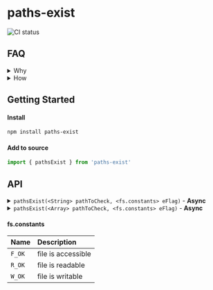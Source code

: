 # paths-exist

![CI status](https://travis-ci.org/servexyz/paths-exist.svg?branch=master)

## FAQ

<details><summary>Why</summary>
Sindre already has a small-bundled version for path-checking <a href="https://www.npmjs.com/package/path-exists">path-exists</a>. I wanted an API that was overloaded with the ability to check for an array of paths. While it would be quite simple to implement a factory, I ended up needing this functionality across a few different projects in a week and decided to abstract it.
</details>

<details><summary>How</summary>
File checks are done using <code>fs.access</code> with the default constant <code>fs.constants.F_OK</code>. In the future, will allow overloading of this constant.

<h3><a href="https://nodejs.org/api/fs.html#fs_file_access_constants">File Access Constant</a>: fs.constants.F_OK</h3>
<p>
"Flag indicating that the file is visible to the calling process. This is useful for determining if a file exists, but says nothing about rwx permissions. Default if no mode is specified."
</p>
</details>

## Getting Started

#### Install

```sh
npm install paths-exist
```

#### Add to source

```js
import { pathsExist } from 'paths-exist'
```

## API

<details><summary><code>pathsExist(&lt;String&gt; pathToCheck, &lt;fs.constants&gt; eFlag)</code> - <b>Async</b></summary>

<hr />
<b>Where</b>

<ul>
<li><code>pathToCheck</code> is a single path string you want to check.</li>
<li><code>eFlag</code> is an optional param where you can specify the expected file mode; F_OK is the default.</li>
</ul>

<b>Example</b>

<code style="display:block">import { R_OK, W_OK, F_OK, pathsExist } from "paths-exist"

  await pathsExist() // --> null (because path param is empty)

  await pathsExist("/real/file/path") // --> true

  await pathsExist("/real/file/path", F_OK) // --> true

  await pathsExist("/fake/file/path", F_OK) // --> false

  await pathsExist("/readable/path", R_OK) // --> true

  await pathsExist("/writeable/path", W_OK) // --> true
</code>

<hr />
</details>

<details><summary><code>pathsExist(&lt;Array&gt; pathToCheck, &lt;fs.constants&gt; eFlag)</code> - <b>Async</b></summary>

<hr />
<b>Where</b>

<ul>
<li><code>pathToCheck</code> is an array of path strings you want to check.</li>
<li><code>eFlag</code> is an optional param where you can specify the expected file mode; F_OK is the default.</li>
</ul>

<b>Example</b>

<code style="display:block"> import { R_OK, W_OK, F_OK, pathsExist } from "paths-exist"

  let realPaths = ["real/path", "other/real/path"];

  let fakePaths = ["fake/path", "other/fake/path"];

  let mixedPaths = ["real/path", "fake/path"];


  await pathsExist() // --> null (because path param is empty)

  await pathsExist(realPaths)  // --> true

  await pathsExist(fakePaths) // --> false

  await pathsExist(mixedPaths) // --> false
</code>

<hr />
</details>


#### fs.constants
| Name | Description | 
|:-----|:------------|
| `F_OK` | file is accessible | 
| `R_OK` | file is readable | 
| `W_OK` | file is writable | 
